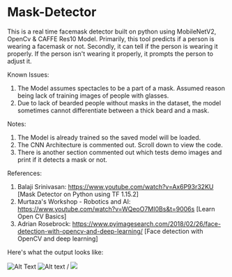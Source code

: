 # Mask-Detector

This is a real time facemask detector built on python using MobileNetV2, OpenCv & CAFFE Res10 Model.
Primarily, this tool predicts if a person is wearing a facemask or not.
Secondly, it can tell if the person is wearing it properly. If the person isn't wearing it properly, it prompts the person to adjust it.

Known Issues:

1) The Model assumes spectacles to be a part of a mask. Assumed reason being lack of training images of people with glasses.
2) Due to lack of bearded people without masks in the dataset, the model sometimes cannot differentiate between a thick beard and a mask.

Notes:

1) The Model is already trained so the saved model will be loaded. 
2) The CNN Architecture is commented out. Scroll down to view the code.
3) There is another section commented out which tests demo images and print if it detects a mask or not.

References:

1) Balaji Srinivasan: https://www.youtube.com/watch?v=Ax6P93r32KU [Mask Detector on Python using TF 1.15.2]
2) Murtaza's Workshop - Robotics and AI: https://www.youtube.com/watch?v=WQeoO7MI0Bs&t=9006s [Learn Open CV Basics]
3) Adrian Rosebrock: https://www.pyimagesearch.com/2018/02/26/face-detection-with-opencv-and-deep-learning/ [Face detection with OpenCV and deep learning]

Here's what the output looks like: 

![Alt Text](https://media.giphy.com/media/vFKqnCdLPNOKc/giphy.gif)
![Alt text](name-of-gif-file.gif) / ![](name-of-gif-file.gif)
